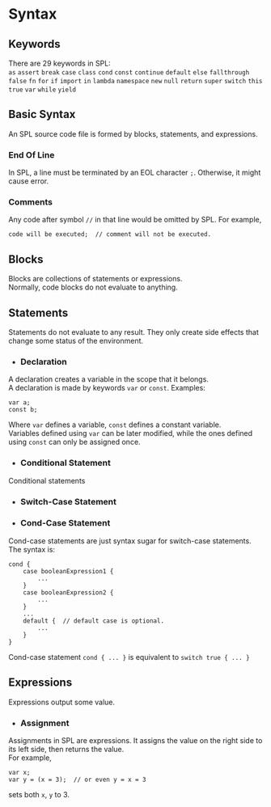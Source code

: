 # Syntax

## Keywords
There are 29 keywords in SPL: \
`as` `assert` `break` `case` `class` 
`cond` `const` `continue` `default` `else` 
`fallthrough` `false` `fn` `for` `if` 
`import` `in` `lambda` `namespace` `new` 
`null` `return` `super` `switch` `this`
`true` `var` `while` `yield`

## Basic Syntax

An SPL source code file is formed by blocks, statements, and expressions.

### End Of Line
In SPL, a line must be terminated by an EOL character `;`. Otherwise, it might cause error.

### Comments
Any code after symbol `//` in that line would be omitted by SPL.
For example, 
```
code will be executed;  // comment will not be executed.
```

## Blocks
Blocks are collections of statements or expressions.\
Normally, code blocks do not evaluate to anything.

## Statements
Statements do not evaluate to any result. They only create side effects that change some status of the environment.

* ### Declaration
A declaration creates a variable in the scope that it belongs. \
A declaration is made by keywords `var` or `const`. Examples:
```
var a;
const b;
```
Where `var` defines a variable, `const` defines a constant variable. \
Variables defined using `var` can be later modified, while the ones defined using `const` can only be assigned once.

* ### Conditional Statement
Conditional statements

* ### Switch-Case Statement

* ### Cond-Case Statement
Cond-case statements are just syntax sugar for switch-case statements. \
The syntax is:
```
cond {
    case booleanExpression1 {
        ... 
    }
    case booleanExpression2 {
        ...
    }
    ...
    default {  // default case is optional.
        ...
    }
}
```

Cond-case statement `cond { ... }` is equivalent to `switch true { ... }`

## Expressions
Expressions output some value.

* ### Assignment
Assignments in SPL are expressions. It assigns the value on the right side to its left side, then returns the value. \
For example,
```
var x;
var y = (x = 3);  // or even y = x = 3
```
sets both `x`, `y` to 3.
